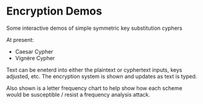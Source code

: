 # Encryption Demos

Some interactive demos of simple symmetric key substitution cyphers

At present:

- Caesar Cypher
- Vignère Cypher

Text can be eneterd into either the plaintext or cyphertext inputs, keys adjusted, etc. The encryption system is shown and updates as text is typed. 

Also shown is a letter frequency chart to help show how each scheme would be susceptible / resist a frequency analysis attack.
